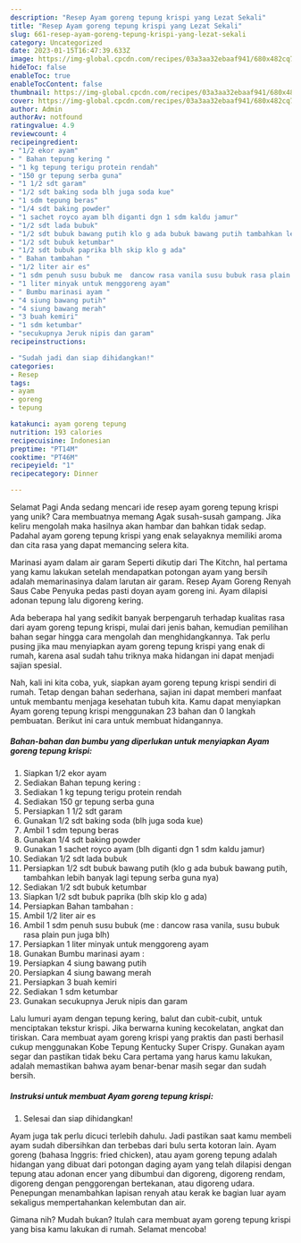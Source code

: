 ```yaml
---
description: "Resep Ayam goreng tepung krispi yang Lezat Sekali"
title: "Resep Ayam goreng tepung krispi yang Lezat Sekali"
slug: 661-resep-ayam-goreng-tepung-krispi-yang-lezat-sekali
category: Uncategorized
date: 2023-01-15T16:47:39.633Z
image: https://img-global.cpcdn.com/recipes/03a3aa32ebaaf941/680x482cq70/ayam-goreng-tepung-krispi-foto-resep-utama.jpg
hideToc: false
enableToc: true
enableTocContent: false
thumbnail: https://img-global.cpcdn.com/recipes/03a3aa32ebaaf941/680x482cq70/ayam-goreng-tepung-krispi-foto-resep-utama.jpg
cover: https://img-global.cpcdn.com/recipes/03a3aa32ebaaf941/680x482cq70/ayam-goreng-tepung-krispi-foto-resep-utama.jpg
author: Admin
authorAv: notfound
ratingvalue: 4.9
reviewcount: 4
recipeingredient:
- "1/2 ekor ayam"
- " Bahan tepung kering "
- "1 kg tepung terigu protein rendah"
- "150 gr tepung serba guna"
- "1 1/2 sdt garam"
- "1/2 sdt baking soda blh juga soda kue"
- "1 sdm tepung beras"
- "1/4 sdt baking powder"
- "1 sachet royco ayam blh diganti dgn 1 sdm kaldu jamur"
- "1/2 sdt lada bubuk"
- "1/2 sdt bubuk bawang putih klo g ada bubuk bawang putih tambahkan lebih banyak lagi tepung serba guna nya"
- "1/2 sdt bubuk ketumbar"
- "1/2 sdt bubuk paprika blh skip klo g ada"
- " Bahan tambahan "
- "1/2 liter air es"
- "1 sdm penuh susu bubuk me  dancow rasa vanila susu bubuk rasa plain pun juga blh"
- "1 liter minyak untuk menggoreng ayam"
- " Bumbu marinasi ayam "
- "4 siung bawang putih"
- "4 siung bawang merah"
- "3 buah kemiri"
- "1 sdm ketumbar"
- "secukupnya Jeruk nipis dan garam"
recipeinstructions:

- "Sudah jadi dan siap dihidangkan!"
categories:
- Resep
tags:
- ayam
- goreng
- tepung

katakunci: ayam goreng tepung 
nutrition: 193 calories
recipecuisine: Indonesian
preptime: "PT14M"
cooktime: "PT46M"
recipeyield: "1"
recipecategory: Dinner

---
```



Selamat Pagi Anda sedang mencari ide resep ayam goreng tepung krispi yang unik? Cara membuatnya memang Agak susah-susah gampang. Jika keliru mengolah maka hasilnya akan hambar dan bahkan tidak sedap. Padahal ayam goreng tepung krispi yang enak selayaknya memiliki aroma dan cita rasa yang dapat memancing selera kita.


Marinasi ayam dalam air garam Seperti dikutip dari The Kitchn, hal pertama yang kamu lakukan setelah mendapatkan potongan ayam yang bersih adalah memarinasinya dalam larutan air garam. Resep Ayam Goreng Renyah Saus Cabe Penyuka pedas pasti doyan ayam goreng ini. Ayam dilapisi adonan tepung lalu digoreng kering.

Ada beberapa hal yang sedikit banyak berpengaruh terhadap kualitas rasa dari ayam goreng tepung krispi, mulai dari jenis bahan, kemudian pemilihan bahan segar hingga cara mengolah dan menghidangkannya. Tak perlu pusing jika mau menyiapkan ayam goreng tepung krispi yang enak di rumah, karena asal sudah tahu triknya maka hidangan ini dapat menjadi sajian spesial.


Nah, kali ini kita coba, yuk, siapkan ayam goreng tepung krispi sendiri di rumah. Tetap dengan bahan sederhana, sajian ini dapat memberi manfaat untuk membantu menjaga kesehatan tubuh kita. Kamu dapat menyiapkan Ayam goreng tepung krispi menggunakan 23 bahan dan 0 langkah pembuatan. Berikut ini cara untuk membuat hidangannya.

<!--inarticleads1-->

##### Bahan-bahan dan bumbu yang diperlukan untuk menyiapkan Ayam goreng tepung krispi:

1. Siapkan 1/2 ekor ayam
1. Sediakan  Bahan tepung kering :
1. Sediakan 1 kg tepung terigu protein rendah
1. Sediakan 150 gr tepung serba guna
1. Persiapkan 1 1/2 sdt garam
1. Gunakan 1/2 sdt baking soda (blh juga soda kue)
1. Ambil 1 sdm tepung beras
1. Gunakan 1/4 sdt baking powder
1. Gunakan 1 sachet royco ayam (blh diganti dgn 1 sdm kaldu jamur)
1. Sediakan 1/2 sdt lada bubuk
1. Persiapkan 1/2 sdt bubuk bawang putih (klo g ada bubuk bawang putih, tambahkan lebih banyak lagi tepung serba guna nya)
1. Sediakan 1/2 sdt bubuk ketumbar
1. Siapkan 1/2 sdt bubuk paprika (blh skip klo g ada)
1. Persiapkan  Bahan tambahan :
1. Ambil 1/2 liter air es
1. Ambil 1 sdm penuh susu bubuk (me : dancow rasa vanila, susu bubuk rasa plain pun juga blh)
1. Persiapkan 1 liter minyak untuk menggoreng ayam
1. Gunakan  Bumbu marinasi ayam :
1. Persiapkan 4 siung bawang putih
1. Persiapkan 4 siung bawang merah
1. Persiapkan 3 buah kemiri
1. Sediakan 1 sdm ketumbar
1. Gunakan secukupnya Jeruk nipis dan garam


Lalu lumuri ayam dengan tepung kering, balut dan cubit-cubit, untuk menciptakan tekstur krispi. Jika berwarna kuning kecokelatan, angkat dan tiriskan. Cara membuat ayam goreng krispi yang praktis dan pasti berhasil cukup menggunakan Kobe Tepung Kentucky Super Crispy. Gunakan ayam segar dan pastikan tidak beku Cara pertama yang harus kamu lakukan, adalah memastikan bahwa ayam benar-benar masih segar dan sudah bersih. 

<!--inarticleads2-->

##### Instruksi untuk membuat Ayam goreng tepung krispi:


1. Selesai dan siap dihidangkan!

Ayam juga tak perlu dicuci terlebih dahulu. Jadi pastikan saat kamu membeli ayam sudah dibersihkan dan terbebas dari bulu serta kotoran lain. Ayam goreng (bahasa Inggris: fried chicken), atau ayam goreng tepung adalah hidangan yang dibuat dari potongan daging ayam yang telah dilapisi dengan tepung atau adonan encer yang dibumbui dan digoreng, digoreng rendam, digoreng dengan penggorengan bertekanan, atau digoreng udara. Penepungan menambahkan lapisan renyah atau kerak ke bagian luar ayam sekaligus mempertahankan kelembutan dan air. 

Gimana nih? Mudah bukan? Itulah cara membuat ayam goreng tepung krispi yang bisa kamu lakukan di rumah. Selamat mencoba!
